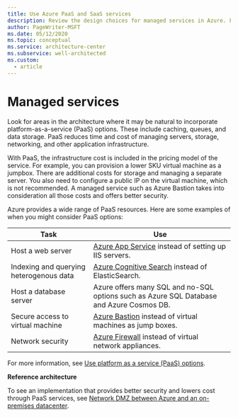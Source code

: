 ```yaml
---
title: Use Azure PaaS and SaaS services
description: Review the design choices for managed services in Azure. Find architecture areas where platform as a service (PaaS) is appropriate, such as caching and queues.
author: PageWriter-MSFT
ms.date: 05/12/2020
ms.topic: conceptual
ms.service: architecture-center
ms.subservice: well-architected
ms.custom:
  - article
---
```


# Managed services
Look for areas in the architecture where it may be natural to incorporate platform-as-a-service (PaaS) options. These include caching, queues, and data storage. PaaS reduces time and cost of managing servers, storage, networking, and other application infrastructure.

With PaaS, the infrastructure cost is included in the pricing model of the service. For example, you can provision a lower SKU virtual machine as a jumpbox. There are additional costs for storage and managing a separate server. You also need to configure a public IP on the virtual machine, which is not recommended. A managed service such as Azure Bastion takes into consideration all those costs and offers better security. 

Azure provides a wide range of PaaS resources. Here are some examples of when you might consider PaaS options:

|Task|Use|
|---|---|
|Host a web server|	[Azure App Service](/azure/app-service/) instead of setting up IIS servers.|
|Indexing and querying heterogenous data|[Azure Cognitive Search](/azure/search/search-what-is-azure-search) instead of ElasticSearch.|
|Host a database server|Azure offers many SQL and no-SQL options such as Azure SQL Database and Azure Cosmos DB.|
|Secure access to virtual machine|[Azure Bastion](/azure/bastion) instead of virtual machines as jump boxes.|
|Network security|[Azure Firewall](/azure/firewall/) instead of virtual network appliances.|


For more information, see [Use platform as a service (PaaS) options](../../guide/design-principles/managed-services.md).

**Reference architecture**

To see an implementation that provides better security and lowers cost through PaaS services, see [Network DMZ between Azure and an on-premises datacenter](../../reference-architectures/dmz/secure-vnet-dmz.yml).
